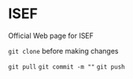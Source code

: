 # ISEF
Official Web page for ISEF

``` git clone ``` before making changes

``` git pull ```
``` git commit -m "" ```
``` git push ```
